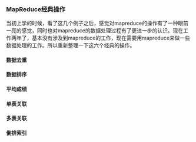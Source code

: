 ### MapReduce经典操作

当初上学的时候，看了这几个例子之后，感觉对mapreduce的操作有了一种眼前一亮的感觉，同时也对mapreduce的数据处理过程有了更进一步的认识。现在工作两年了，基本没有涉及到mapreduce的工作，现在需要用mapreduce来做一些数据处理的工作。所以重新整理一下这六个经典的操作。

#### 数据去重

#### 数据排序

#### 平均成绩

#### 单表关联

#### 多表关联

#### 倒排索引



